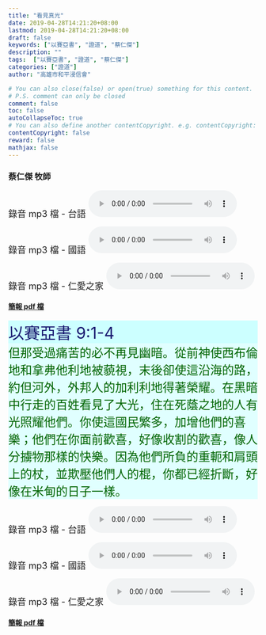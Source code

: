 ```yaml
---
title: "看見真光"
date: 2019-04-28T14:21:20+08:00
lastmod: 2019-04-28T14:21:20+08:00
draft: false
keywords: ["以賽亞書", "證道", "蔡仁傑"]
description: ""
tags:  ["以賽亞書", "證道", "蔡仁傑"]
categories: ["證道"]
author: "高雄市和平浸信會"

# You can also close(false) or open(true) something for this content.
# P.S. comment can only be closed
comment: false
toc: false
autoCollapseToc: true
# You can also define another contentCopyright. e.g. contentCopyright: "This is another copyright."
contentCopyright: false
reward: false
mathjax: false
---
```


### 蔡仁傑 牧師

<font size="4">錄音 mp3 檔 - 台語 </font>
<audio controls src="https://hbc.nctu.me/mp3-s/s20190428t.mp3"></audio>

<font size="4">錄音 mp3 檔 - 國語 </font>
<audio controls src="https://hbc.nctu.me/mp3-s/s20190428c.mp3"></audio>

<font size="4">錄音 mp3 檔 - 仁愛之家 </font><audio controls src="https://hbc.nctu.me/mp3-s/s20190428k.mp3"></audio>

#### [簡報 pdf 檔](/pdf-s/s20190428.pdf "看見真光")

<div style="background-color:#CCFFFF"><font size="6", color="#191970">
以賽亞書 9:1-4
</font>
</div>

<div style="background-color:#E0FFFF"><font size="5", color="#006400">
但那受過痛苦的必不再見幽暗。從前神使西布倫地和拿弗他利地被藐視，末後卻使這沿海的路，約但河外，外邦人的加利利地得著榮耀。在黑暗中行走的百姓看見了大光，住在死蔭之地的人有光照耀他們。你使這國民繁多，加增他們的喜樂；他們在你面前歡喜，好像收割的歡喜，像人分擄物那樣的快樂。因為他們所負的重軛和肩頭上的杖，並欺壓他們人的棍，你都已經折斷，好像在米甸的日子一樣。
</font>
</div>

<font size="4">錄音 mp3 檔 - 台語 </font>
<audio controls src="https://hbc.nctu.me/mp3-s/s20190428t.mp3"></audio>

<font size="4">錄音 mp3 檔 - 國語 </font>
<audio controls src="https://hbc.nctu.me/mp3-s/s20190428c.mp3"></audio>

<font size="4">錄音 mp3 檔 - 仁愛之家 </font><audio controls src="https://hbc.nctu.me/mp3-s/s20190428k.mp3"></audio>

#### [簡報 pdf 檔](/pdf-s/s20190428.pdf "看見真光")